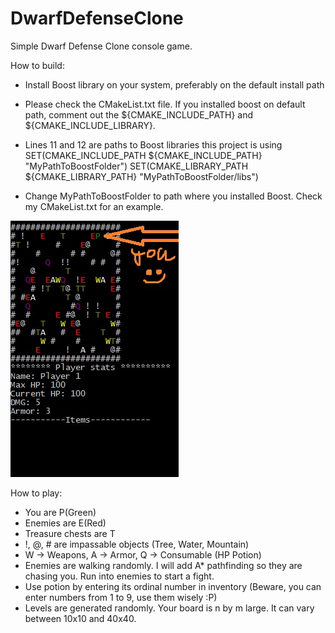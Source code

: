 # DwarfDefenseClone
Simple Dwarf Defense Clone console game.

How to build: 

- Install Boost library on your system, preferably on the default install path
- Please check the CMakeList.txt file. If you installed boost on default path, comment out the ${CMAKE_INCLUDE_PATH} and ${CMAKE_INCLUDE_LIBRARY}.
- Lines 11 and 12 are paths to Boost libraries this project is using
			SET(CMAKE_INCLUDE_PATH ${CMAKE_INCLUDE_PATH} "MyPathToBoostFolder")
			SET(CMAKE_LIBRARY_PATH ${CMAKE_LIBRARY_PATH} "MyPathToBoostFolder/libs")

- Change MyPathToBoostFolder to path where you installed Boost. Check my CMakeList.txt for an example.

![Gameplay](gameplay.jpg)

How to play:
- You are P(Green)
- Enemies are E(Red)
- Treasure chests are T
- !, @, # are impassable objects (Tree, Water, Mountain)
- W -> Weapons, A -> Armor, Q -> Consumable (HP Potion)
- Enemies are walking randomly. I will add A* pathfinding so they are chasing you. Run into enemies to start a fight.
- Use potion by entering its ordinal number in inventory (Beware, you can enter numbers from 1 to 9, use them wisely :P)
- Levels are generated randomly. Your board is n by m large. It can vary between 10x10 and 40x40.
